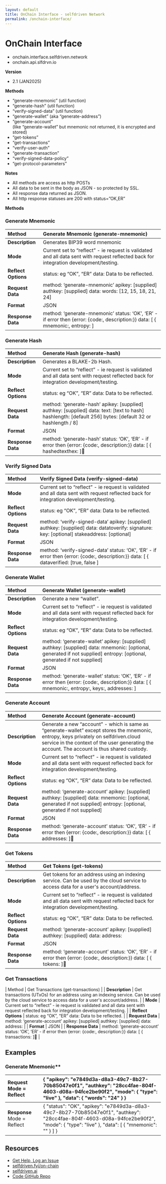 ```yaml
---
layout: default
title: OnChain Interface - selfdriven Network
permalink: /onchain-interface/
---
```


# OnChain Interface

* onchain.interface.selfdriven.network  
* onchain.api.slfdrvn.io

**Version**

- 2.1 (JAN2025)

**Methods**

* “generate-mnemonic” (util function)  
* “generate-hash” (util function)  
* “verify-signed-data” (util function)  
* “generate-wallet” (aka “generate-address”)  
* “generate-account”  
  (like “generate-wallet” but mnemonic not returned, it is encrypted and stored)   
* “get-tokens”  
* “get-transactions”  
* “verify-user-auth”  
* “generate-transaction”  
* “verify-signed-data-policy”  
* “get-protocol-parameters”

**Notes**

* All methods are access as http POSTs  
* All data to be sent in the body as JSON \- so protected by SSL.  
* All response data returned as JSON.  
* All http response statuses are 200 with status=”OK,ER”

**Methods**

### Generate Mnemonic

| Method | Generate Mnemonic (generate-mnemonic) |
| :---- | :---- |
| **Description** | Generates BIP39 word mnemonic |
| **Mode** | Current set to “reflect” \- ie request is validated and all data sent with request reflected back for integration development/testing. |
| **Reflect Options** | status: eg “OK”, “ER” data: Data to be reflected. |
| **Request Data** | method: ‘generate-mnemonic’ apikey: \[supplied\] authkey: \[supplied\] data: words: \[12, 15, 18, 21, 24\]  |
| **Format** | JSON |
| **Response Data** | method: ‘generate-mnemonic’ status: ‘OK’, ‘ER’ \- if error then {error: {code:, description:}} data: \[ { mnemonic:, entropy: \] |

### Generate Hash

| Method | Generate Hash (generate-hash) |
| :---- | :---- |
| **Description** | Generates a BLAKE-2b Hash. |
| **Mode** | Current set to “reflect” \- ie request is validated and all data sent with request reflected back for integration development/testing. |
| **Reflect Options** | status: eg “OK”, “ER” data: Data to be reflected. |
| **Request Data** | method: ‘generate-hash’ apikey: \[supplied\] authkey: \[supplied\] data: text: \[text to hash\] hashlength: \[default 256\] bytes: \[default 32 or hashlength / 8\]  |
| **Format** | JSON |
| **Response Data** | method: ‘generate-hash’ status: ‘OK’, ‘ER’ \- if error then {error: {code:, description:}} data: \[ { hashedtexthex: \] |

### Verify Signed Data

| Method | Verify Signed Data (verify-signed-data) |
| :---- | :---- |
| **Mode** | Current set to “reflect” \- ie request is validated and all data sent with request reflected back for integration development/testing. |
| **Reflect Options** | status: eg “OK”, “ER” data: Data to be reflected. |
| **Request Data** | method: ‘verify-signed-data’ apikey: \[supplied\] authkey: \[supplied\] data: datatoverify: signature: key: \[optional\] stakeaddress: \[optional\]  |
| **Format** | JSON |
| **Response Data** | method: ‘verify-signed-data’ status: ‘OK’, ‘ER’ \- if error then {error: {code:, description:}} data: \[ { dataverified: \[true, false \] |

### Generate Wallet

| Method | Generate Wallet (generate-wallet) |
| :---- | :---- |
| **Description** | Generate a new “wallet”. |
| **Mode** | Current set to “reflect” \- ie request is validated and all data sent with request reflected back for integration development/testing. |
| **Reflect Options** | status: eg “OK”, “ER” data: Data to be reflected. |
| **Request Data** | method: ‘generate-wallet’ apikey: \[supplied\] authkey: \[supplied\] data: mnemonic: \[optional, generated if not supplied\] entropy: \[optional, generated if not supplied\]  |
| **Format** | JSON |
| **Response Data** | method: ‘generate-wallet’ status: ‘OK’, ‘ER’ \- if error then {error: {code:, description:}} data: \[ { mnemonic:, entropy:, keys:, addresses: \] |

### Generate Account

| Method | Generate Account (generate-account) |
| :---- | :---- |
| **Description** | Generate a new “account” \- which is same as “generate-wallet” except stores the mnemonic, entropy, keys privately on selfdriven.cloud service in the context of the user generating the account. The account is thus shared custody. |
| **Mode** | Current set to “reflect” \- ie request is validated and all data sent with request reflected back for integration development/testing. |
| **Reflect Options** | status: eg “OK”, “ER” data: Data to be reflected. |
| **Request Data** | method: ‘generate-account’ apikey: \[supplied\] authkey: \[supplied\] data: mnemonic: \[optional, generated if not supplied\] entropy: \[optional, generated if not supplied\]  |
| **Format** | JSON |
| **Response Data** | method: ‘generate-account’ status: ‘OK’, ‘ER’ \- if error then {error: {code:, description:}} data: \[ { addresses: \] |

### Get Tokens

| Method | Get Tokens (get-tokens) |
| :---- | :---- |
| **Description** | Get tokens for an address using an indexing service. Can be used by the cloud service to access data for a user's account/address. |
| **Mode** | Current set to “reflect” \- ie request is validated and all data sent with request reflected back for integration development/testing. |
| **Reflect Options** | status: eg “OK”, “ER” data: Data to be reflected. |
| **Request Data** | method: ‘generate-account’ apikey: \[supplied\] authkey: \[supplied\] data: address:   |
| **Format** | JSON |
| **Response Data** | method: ‘generate-account’ status: ‘OK’, ‘ER’ \- if error then {error: {code:, description:}} data: \[ { tokens: \] |

### Get Transactions

| Method | Get Transactions (get-transactions) |
| **Description** | Get transactions (UTxOs) for an address using an indexing service. Can be used by the cloud service to access data for a user's account/address. |
| **Mode** | Current set to “reflect” \- ie request is validated and all data sent with request reflected back for integration development/testing. |
| **Reflect Options** | status: eg “OK”, “ER” data: Data to be reflected. |
| **Request Data** | method: ‘generate-account’ apikey: \[supplied\] authkey: \[supplied\] data: address:   |
| **Format** | JSON |
| **Response Data** | method: ‘generate-account’ status: ‘OK’, ‘ER’ \- if error then {error: {code:, description:}} data: \[ { transactions: \] |

## Examples

### Generate Mnemonic**

| Request Mode \= Reflect | {     "apikey": "e7849d3a-d8a3-49c7-8b27-70b85047e0f1",     "authkey": "28cc4fae-804f-4603-d08a-94fce2be90f2",     "mode":     {         "type": "live"     },     "data":     {        "words": "24"     }   }  |
| :---- | :---- |
| **Response** Mode \= Reflect | { 	"status": "OK", 	"apikey": "e7849d3a-d8a3-49c7-8b27-70b85047e0f1", 	"authkey": "28cc4fae-804f-4603-d08a-94fce2be90f2", 	"mode": 	{ 		"type": "live" 	}, 	"data": 	\[ 		{ "mnemonic": ""		                 } 	\] } |

## Resources
- [Get Help, Log an Issue](https://github.com/selfdriven-foundation/selfdriven-network/issues)
- [selfdriven.fyi/on-chain](https://selfdriven.fyi/on-chain)  
- [selfdriven.ai](https://selfdriven.ai)
- [Code GitHub Repo](https://github.com/selfdriven-tech/interface-onchain)